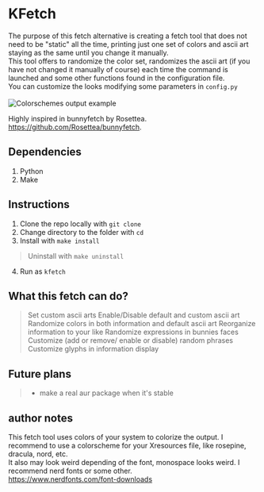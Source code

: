 # KFetch
The purpose of this fetch alternative is creating a fetch tool that does not need to be "static" all the time, 
printing just one set of colors and ascii art staying as the same until you change it manually. <br>
This tool offers to randomize the color set, randomizes the ascii art (if you have not changed it manually of course)
each time the command is launched and some other functions found in the configuration file. <br>
You can customize the looks modifying some parameters in ` config.py ` <br>
<br>
![Colorschemes output example](/images/demonstration.png)<br>

Highly inspired in bunnyfetch by Rosettea. <br>
https://github.com/Rosettea/bunnyfetch.

## Dependencies
1. Python
2. Make

## Instructions
1. Clone the repo locally with ` git clone `
2. Change directory to the folder with ` cd `
3. Install with  `make install`
>  Uninstall with `make uninstall`
4. Run as  `kfetch`

## What this fetch can do?
>   Set custom ascii arts
>   Enable/Disable default and custom ascii art
>   Randomize colors in both information and default ascii art 
>   Reorganize information to your like
>   Randomize expressions in bunnies faces
>   Customize (add or remove/ enable or disable) random phrases
>   Customize glyphs in information display

## Future plans
> - make a real aur package when it's stable

## author notes
This fetch tool uses colors of your system to colorize the output.
I recommend to use a colorscheme for your Xresources file, like rosepine, dracula, nord, etc. <br>
It also may look weird depending of the font, monospace looks weird. I recommend nerd fonts or some other.<br> 
https://www.nerdfonts.com/font-downloads
